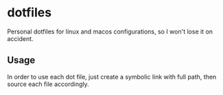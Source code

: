 # dotfiles
Personal dotfiles for linux and macos configurations, so I won't lose it on accident.

## Usage
In order to use each dot file, just create a symbolic link with full path, then source each file accordingly.
